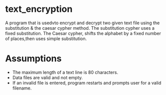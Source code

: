 # text_encryption
  A program that is usedvto encrypt and decrypt two given text file using the substitution & the caesar cypher method.
  The substitution cypher uses a fixed substitution. The Caesar cypher, shifts the alphabet by a fixed number
  of places,then uses simple substitution.

# Assumptions
- The maximum length of a text line is 80 characters.
- Data files are valid and not empty.
- If an invalid file is entered, program restarts and prompts user for a valid filename.
